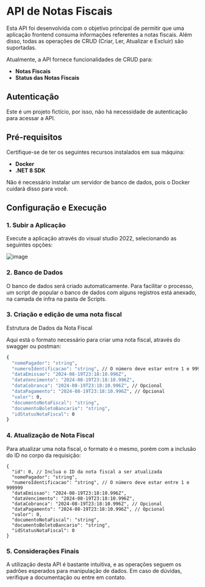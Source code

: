 # API de Notas Fiscais

Esta API foi desenvolvida com o objetivo principal de permitir que uma aplicação frontend consuma informações referentes a notas fiscais. Além disso, todas as operações de CRUD (Criar, Ler, Atualizar e Excluir) são suportadas.

Atualmente, a API fornece funcionalidades de CRUD para:

- **Notas Fiscais**
- **Status das Notas Fiscais**

## Autenticação

Este é um projeto fictício, por isso, não há necessidade de autenticação para acessar a API.

## Pré-requisitos

Certifique-se de ter os seguintes recursos instalados em sua máquina:

- **Docker**
- **.NET 8 SDK**

Não é necessário instalar um servidor de banco de dados, pois o Docker cuidará disso para você.

## Configuração e Execução

### 1. Subir a Aplicação

Execute a aplicação através do visual studio 2022, selecionando as seguintes opções: 

![image](https://github.com/user-attachments/assets/21afc9bc-7732-49ce-af30-92ab06eda3e4)


### 2. Banco de Dados

O banco de dados será criado automaticamente. Para facilitar o processo, um script de popular o banco de dados com alguns registros está anexado, na camada de infra na pasta de Scripts.

### 3. Criação e edição de uma nota fiscal

Estrutura de Dados da Nota Fiscal

Aqui está o formato necessário para criar uma nota fiscal, através do swagger ou postman:

```bash
{
  "nomePagador": "string",
  "numeroIdentificacao": "string", // O número deve estar entre 1 e 999999
  "dataEmissao": "2024-08-19T23:18:10.996Z",
  "dataVencimento": "2024-08-19T23:18:10.996Z",
  "dataCobranca": "2024-08-19T23:18:10.996Z", // Opcional
  "dataPagamento": "2024-08-19T23:18:10.996Z", // Opcional
  "valor": 0,
  "documentoNotaFiscal": "string",
  "documentoBoletoBancario": "string",
  "idStatusNotaFiscal": 0
}
```

### 4. Atualização de Nota Fiscal
Para atualizar uma nota fiscal, o formato é o mesmo, porém com a inclusão do ID no corpo da requisição:

```
{
  "id": 0, // Inclua o ID da nota fiscal a ser atualizada
  "nomePagador": "string",
  "numeroIdentificacao": "string", // O número deve estar entre 1 e 999999
  "dataEmissao": "2024-08-19T23:18:10.996Z",
  "dataVencimento": "2024-08-19T23:18:10.996Z",
  "dataCobranca": "2024-08-19T23:18:10.996Z", // Opcional
  "dataPagamento": "2024-08-19T23:18:10.996Z", // Opcional
  "valor": 0,
  "documentoNotaFiscal": "string",
  "documentoBoletoBancario": "string",
  "idStatusNotaFiscal": 0
}
```

### 5. Considerações Finais
A utilização desta API é bastante intuitiva, e as operações seguem os padrões esperados para manipulação de dados. Em caso de dúvidas, verifique a documentação ou entre em contato.

